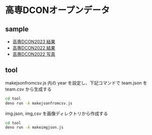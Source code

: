 # 高専DCONオープンデータ

## sample

- [高専DCON2023 結果](https://codeforkosen.github.io/dcon-opendata/app/result2023.html)
- [高専DCON2022 結果](https://codeforkosen.github.io/dcon-opendata/app/result2022.html)
- [高専DCON2022 写真](https://codeforkosen.github.io/dcon-opendata/app/photo2022.html)

## tool

makejsonfromcsv.js 内の year を設定し、下記コマンドで team.json を team.csv から生成する
```sh
cd tool
deno run -A makejsonfromcsv.js
```

img.json, img,csv を画像ディレクトリから作成する
```sh
cd tool
deno run -A makeimgjson.js
```

